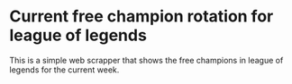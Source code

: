 # Current free champion rotation for league of legends

This is a simple web scrapper that shows the free champions in league of legends for the current week.
